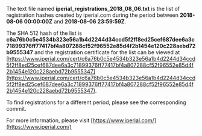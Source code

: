 The text file named **iperial_registrations_2018_08_06.txt** is the list of registration hashes created by iperial.com during the period between **2018-08-06 00:00:00Z** and **2018-08-06 23:59:59Z**.

The SHA 512 hash of the list is **c6a76b0c5e4534b323e56a1b4d2244d34ccd5f2ff8ed25cef687dee6a3c71899376ff77417bf4a807288cf52f96552e85d4f2b1454e120c228aebd72b9555347** and the registration certificate for the list can be viewed at [https://www.iperial.com/cert/c6a76b0c5e4534b323e56a1b4d2244d34ccd5f2ff8ed25cef687dee6a3c71899376ff77417bf4a807288cf52f96552e85d4f2b1454e120c228aebd72b9555347](https://www.iperial.com/cert/c6a76b0c5e4534b323e56a1b4d2244d34ccd5f2ff8ed25cef687dee6a3c71899376ff77417bf4a807288cf52f96552e85d4f2b1454e120c228aebd72b9555347).

To find registrations for a different period, please see the corresponding commit.

For more information, please visit [https://www.iperial.com/](https://www.iperial.com/)
